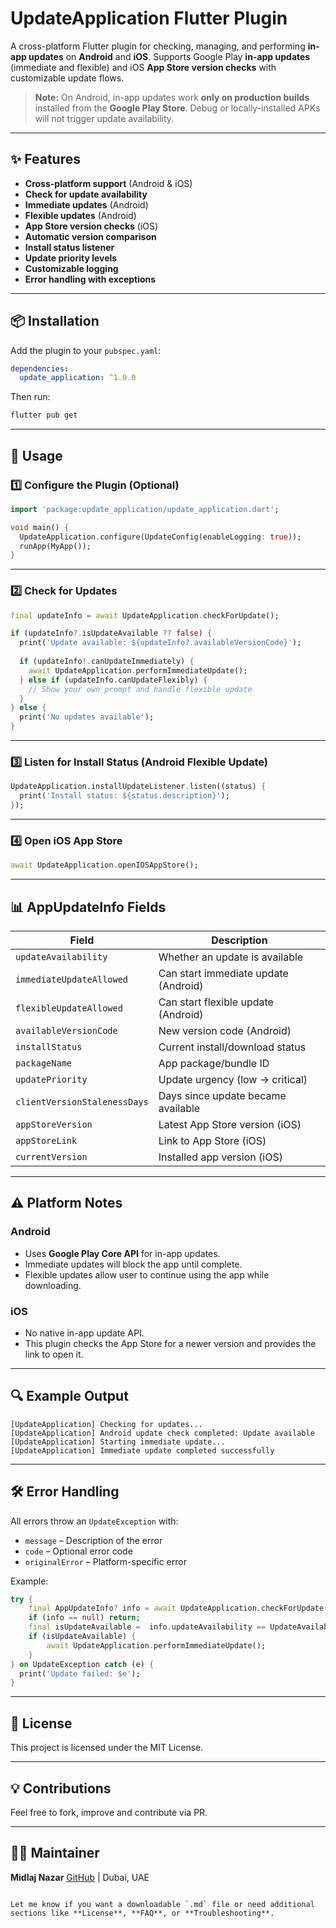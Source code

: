 
# UpdateApplication Flutter Plugin

A cross-platform Flutter plugin for checking, managing, and performing **in-app updates** on **Android** and **iOS**.
Supports Google Play **in-app updates** (immediate and flexible) and iOS **App Store version checks** with customizable update flows.

> **Note:** On Android, in-app updates work **only on production builds** installed from the **Google Play Store**. Debug or locally-installed APKs will not trigger update availability.


---

## ✨ Features

* **Cross-platform support** (Android & iOS)
* **Check for update availability**
* **Immediate updates** (Android)
* **Flexible updates** (Android)
* **App Store version checks** (iOS)
* **Automatic version comparison**
* **Install status listener**
* **Update priority levels**
* **Customizable logging**
* **Error handling with exceptions**

---

## 📦 Installation

Add the plugin to your `pubspec.yaml`:

```yaml
dependencies:
  update_application: ^1.0.0
```

Then run:

```sh
flutter pub get
```

---

## 🚀 Usage

### 1️⃣ Configure the Plugin (Optional)

```dart
import 'package:update_application/update_application.dart';

void main() {
  UpdateApplication.configure(UpdateConfig(enableLogging: true));
  runApp(MyApp());
}
```

---

### 2️⃣ Check for Updates

```dart
final updateInfo = await UpdateApplication.checkForUpdate();

if (updateInfo?.isUpdateAvailable ?? false) {
  print('Update available: ${updateInfo?.availableVersionCode}');
  
  if (updateInfo!.canUpdateImmediately) {
    await UpdateApplication.performImmediateUpdate();
  } else if (updateInfo.canUpdateFlexibly) {
    // Show your own prompt and handle flexible update
  }
} else {
  print('No updates available');
}
```

---

### 3️⃣ Listen for Install Status (Android Flexible Update)

```dart
UpdateApplication.installUpdateListener.listen((status) {
  print('Install status: ${status.description}');
});
```

---

### 4️⃣ Open iOS App Store

```dart
await UpdateApplication.openIOSAppStore();
```

---

## 📊 AppUpdateInfo Fields

| Field                        | Description                          |
| ---------------------------- | ------------------------------------ |
| `updateAvailability`         | Whether an update is available       |
| `immediateUpdateAllowed`     | Can start immediate update (Android) |
| `flexibleUpdateAllowed`      | Can start flexible update (Android)  |
| `availableVersionCode`       | New version code (Android)           |
| `installStatus`              | Current install/download status      |
| `packageName`                | App package/bundle ID                |
| `updatePriority`             | Update urgency (low → critical)      |
| `clientVersionStalenessDays` | Days since update became available   |
| `appStoreVersion`            | Latest App Store version (iOS)       |
| `appStoreLink`               | Link to App Store (iOS)              |
| `currentVersion`             | Installed app version (iOS)          |

---

## ⚠️ Platform Notes

### **Android**

* Uses **Google Play Core API** for in-app updates.
* Immediate updates will block the app until complete.
* Flexible updates allow user to continue using the app while downloading.

### **iOS**

* No native in-app update API.
* This plugin checks the App Store for a newer version and provides the link to open it.

---

## 🔍 Example Output

```plaintext
[UpdateApplication] Checking for updates...
[UpdateApplication] Android update check completed: Update available
[UpdateApplication] Starting immediate update...
[UpdateApplication] Immediate update completed successfully
```

---

## 🛠 Error Handling

All errors throw an `UpdateException` with:

* `message` – Description of the error
* `code` – Optional error code
* `originalError` – Platform-specific error

Example:

```dart
try {
    final AppUpdateInfo? info = await UpdateApplication.checkForUpdate();
    if (info == null) return;
    final isUpdateAvailable =  info.updateAvailability == UpdateAvailability.updateAvailable;
    if (isUpdateAvailable) {
        await UpdateApplication.performImmediateUpdate();
    }
} on UpdateException catch (e) {
  print('Update failed: $e');
}
```

---

## 📜 License

This project is licensed under the MIT License.

---

## 💡 Contributions

Feel free to fork, improve and contribute via PR.

---

## 🧑‍💼 Maintainer

**Midlaj Nazar**
[GitHub](https://github.com/midhlajnazar) | Dubai, UAE

```

Let me know if you want a downloadable `.md` file or need additional sections like **License**, **FAQ**, or **Troubleshooting**.
```
